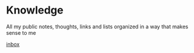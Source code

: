# Knowledge

All my public notes, thoughts, links and lists organized in a way that makes sense to me



[inbox](./inbox.md)
